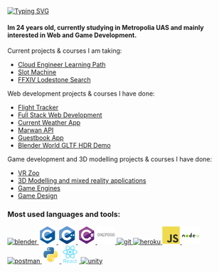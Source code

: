 [![Typing SVG](https://readme-typing-svg.demolab.com?font=Fira+Code&pause=1000&width=435&lines=Welcome+to+my+profile)](https://git.io/typing-svg)

#### Im 24 years old, currently studying in Metropolia UAS and mainly interested in Web and Game Development.

Current projects & courses I am taking:

- [Cloud Engineer Learning Path](https://github.com/MarwanAl-Obaidi/Cloud-Engineer-Learning-Path)
- [Slot Machine](https://github.com/MarwanAl-Obaidi/Slot-Machine)
- [FFXIV Lodestone Search](https://github.com/MarwanAl-Obaidi/FFXIV-Lodestone-Search)

Web development projects & courses I have done:

- [Flight Tracker](https://github.com/MarwanAl-Obaidi/Flight-Tracker)
- [Full Stack Web Development](https://github.com/MarwanAl-Obaidi/Full-Stack-Web-Development)
- [Current Weather App](https://github.com/MarwanAl-Obaidi/Current-Weather-App)
- [Marwan API](https://github.com/MarwanAl-Obaidi/Marwan-API)
- [Guestbook App](https://github.com/MarwanAl-Obaidi/Guestbook-App)
- [Blender World GLTF HDR Demo](https://github.com/MarwanAl-Obaidi/Blender-World-GLTF-HDR-Demo)

Game development and 3D modelling projects & courses I have done:

- [VR Zoo](https://github.com/DanielRadvanyi/VR-Zoo)
- [3D Modelling and mixed reality applications](https://github.com/MarwanAl-Obaidi/3D-Modelling-and-mixed-reality-applications)
- [Game Engines](https://github.com/MarwanAl-Obaidi/Game-Engines)
- [Game Design](https://github.com/MarwanAl-Obaidi/Game-Design)

<h3 align="left">Most used languages and tools:</h3>
<p align="left"> <a href="https://www.blender.org/" target="_blank" rel="noreferrer"> <img src="https://download.blender.org/branding/community/blender_community_badge_white.svg" alt="blender" width="40" height="40"/> </a> <a href="https://www.cprogramming.com/" target="_blank" rel="noreferrer"> <img src="https://raw.githubusercontent.com/devicons/devicon/master/icons/c/c-original.svg" alt="c" width="40" height="40"/> </a> <a href="https://www.w3schools.com/cpp/" target="_blank" rel="noreferrer"> <img src="https://raw.githubusercontent.com/devicons/devicon/master/icons/cplusplus/cplusplus-original.svg" alt="cplusplus" width="40" height="40"/> </a> <a href="https://www.w3schools.com/cs/" target="_blank" rel="noreferrer"> <img src="https://raw.githubusercontent.com/devicons/devicon/master/icons/csharp/csharp-original.svg" alt="csharp" width="40" height="40"/> </a> <a href="https://expressjs.com" target="_blank" rel="noreferrer"> <img src="https://raw.githubusercontent.com/devicons/devicon/master/icons/express/express-original-wordmark.svg" alt="express" width="40" height="40"/> </a> <a href="https://git-scm.com/" target="_blank" rel="noreferrer"> <img src="https://www.vectorlogo.zone/logos/git-scm/git-scm-icon.svg" alt="git" width="40" height="40"/> </a> <a href="https://heroku.com" target="_blank" rel="noreferrer"> <img src="https://www.vectorlogo.zone/logos/heroku/heroku-icon.svg" alt="heroku" width="40" height="40"/> </a> <a href="https://developer.mozilla.org/en-US/docs/Web/JavaScript" target="_blank" rel="noreferrer"> <img src="https://raw.githubusercontent.com/devicons/devicon/master/icons/javascript/javascript-original.svg" alt="javascript" width="40" height="40"/> </a> <a href="https://nodejs.org" target="_blank" rel="noreferrer"> <img src="https://raw.githubusercontent.com/devicons/devicon/master/icons/nodejs/nodejs-original-wordmark.svg" alt="nodejs" width="40" height="40"/> </a> <a href="https://postman.com" target="_blank" rel="noreferrer"> <img src="https://www.vectorlogo.zone/logos/getpostman/getpostman-icon.svg" alt="postman" width="40" height="40"/> </a> <a href="https://www.python.org" target="_blank" rel="noreferrer"> <img src="https://raw.githubusercontent.com/devicons/devicon/master/icons/python/python-original.svg" alt="python" width="40" height="40"/> </a> <a href="https://reactjs.org/" target="_blank" rel="noreferrer"> <img src="https://raw.githubusercontent.com/devicons/devicon/master/icons/react/react-original-wordmark.svg" alt="react" width="40" height="40"/> </a> <a href="https://unity.com/" target="_blank" rel="noreferrer"> <img src="https://www.vectorlogo.zone/logos/unity3d/unity3d-icon.svg" alt="unity" width="40" height="40"/> </a> </p>
